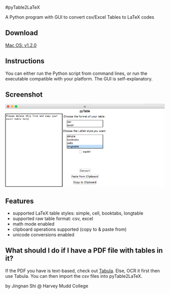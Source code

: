 #pyTable2LaTeX

A Python program with GUI to convert csv/Excel Tables to LaTeX codes

## Download
[Mac OS: v1.2.0](https://github.com/jingnanshi/pyTable2LaTeX/releases/tag/v1.2.0)

## Instructions
You can either run the Python script from command lines, or run the executable compatible with your platform. The GUI is self-explanatory.

## Screenshot
![csv to booktabs](/screenshots/1_1_0.png)

## Features
* supported LaTeX table styles: simple, cell, booktabs, longtable
* supported raw table format: csv, excel
* math mode enabled
* clipboard operations supported (copy to & paste from)
* unicode conversions enabled

## What should I do if I have a PDF file with tables in it?
If the PDF you have is text-based, check out [Tabula](http://tabula.technology/). Else, OCR it first then use Tabula. You can then import the csv files into pyTable2LaTeX.


by Jingnan Shi @ Harvey Mudd College


